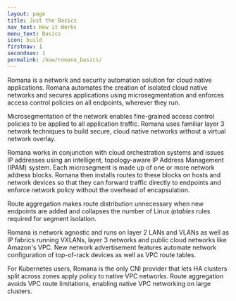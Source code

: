 ```yaml
---
layout: page
title: Just the Basics
nav_text: How it Works
menu_text: Basics
icon: build
firstnav: 1
secondnav: 1
permalink: /how/romana_basics/
---
```



Romana is a network and security automation solution for cloud native applications. Romana automates the creation of isolated cloud native networks and secures applications using microsegmentation and enforces access control policies on all endpoints, wherever they run.

Microsegmentation of the network enables fine-grained access control policies to be applied to all application traffic. Romana uses familiar layer 3 network techniques to build secure, cloud native networks without a virtual network overlay.

Romana works in conjunction with cloud orchestration systems and issues IP addresses using an intelligent, topology-aware IP Address Management (IPAM) system. Each microsegment is made up of one or more network address blocks. Romana then installs routes to these blocks on hosts and network devices so that they can forward traffic directly to endpoints and enforce network policy without the overhead of encapsulation. 

Route aggregation makes route distribution unnecessary when new endpoints are added and collapses the number of Linux *iptables* rules required for segment isolation. 

Romana is network agnostic and runs on layer 2 LANs and VLANs as well as IP fabrics running VXLANs, layer 3 networks and public cloud networks like Amazon's VPC. New network advertisement features automate network configuration of top-of-rack devices as well as VPC route tables.

For Kubernetes users, Romana is the only CNI provider that lets HA clusters split across zones apply policy to native VPC networks. Route aggregation avoids VPC route limitations, enabling native VPC networking on large clusters.
